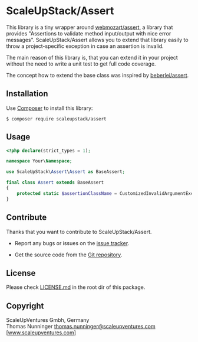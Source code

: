 # ScaleUpStack/Assert


This library is a tiny wrapper around [webmozart/assert], a library that provides "Assertions to validate method input/output with nice error messages". ScaleUpStack/Assert allows you to extend that library easily to throw a project-specific exception in case an assertion is invalid.

The main reason of this library is, that you can extend it in your project without the need to write a unit test to get full code coverage.

The concept how to extend the base class was inspired by [beberlei/assert].


## Installation

Use [Composer] to install this library:

```
$ composer require scaleupstack/assert
```


## Usage

```php
<?php declare(strict_types = 1);

namespace Your\Namespace;

use ScaleUpStack\Assert\Assert as BaseAssert;

final class Assert extends BaseAssert
{
    protected static $assertionClassName = CustomizedInvalidArgumentException::class;
}
```


## Contribute

Thanks that you want to contribute to ScaleUpStack/Assert.

* Report any bugs or issues on the [issue tracker].

* Get the source code from the [Git repository].


## License

Please check [LICENSE.md] in the root dir of this package.


## Copyright

ScaleUpVentures Gmbh, Germany<br>
Thomas Nunninger <thomas.nunninger@scaleupventures.com><br>
[www.scaleupventures.com]



[webmozart/assert]: https://github.com/webmozart/assert
[beberlei/assert]: https://github.com/beberlei/assert
[Composer]: https://getcomposer.org
[issue tracker]: https://github.com/scaleupstack/assert/issues
[Git repository]: https://github.com/scaleupstack/assert
[LICENSE.md]: LICENSE.md
[www.scaleupventures.com]: https://www.scaleupventures.com/
